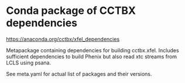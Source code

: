 # Conda package of CCTBX dependencies

https://anaconda.org/cctbx/xfel_dependencies

Metapackage containing dependencies for building cctbx.xfel. Includes
sufficient dependencies to build Phenix but also read xtc streams from
LCLS using psana.

See meta.yaml for actual list of packages and their versions.
